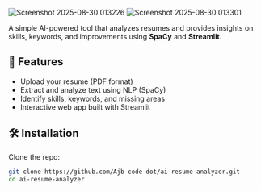 ![Screenshot 2025-08-30 013226](https://github.com/user-attachments/assets/a82165ff-2824-432c-a8ed-ab5e8abae33c)
![Screenshot 2025-08-30 013301](https://github.com/user-attachments/assets/7bba88ad-9331-4b78-8e06-1a79fbc93976)





A simple AI-powered tool that analyzes resumes and provides insights on skills, keywords, and improvements using **SpaCy** and **Streamlit**.

## 🚀 Features
- Upload your resume (PDF format)
- Extract and analyze text using NLP (SpaCy)
- Identify skills, keywords, and missing areas
- Interactive web app built with Streamlit

## 🛠️ Installation
Clone the repo:
```bash
git clone https://github.com/Ajb-code-dot/ai-resume-analyzer.git
cd ai-resume-analyzer
